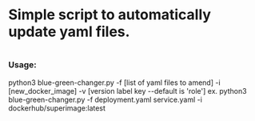 # Simple script to automatically update yaml files. 
#
### Usage: 
python3 blue-green-changer.py -f [list of yaml files to amend] -i [new_docker_image] -v [version label key --default is 'role']
ex. 
python3 blue-green-changer.py -f deployment.yaml service.yaml -i dockerhub/superimage:latest
